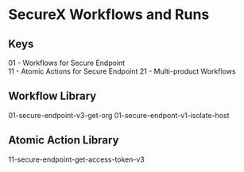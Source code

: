 # SecureX Workflows and Runs

## Keys
01 - Workflows for Secure Endpoint   
11 - Atomic Actions for Secure Endpoint
21 - Multi-product Workflows

## Workflow Library 
01-secure-endpoint-v3-get-org
01-secure-endpont-v1-isolate-host   

## Atomic Action Library
11-secure-endpoint-get-access-token-v3